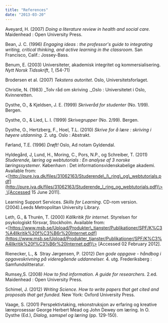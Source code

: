 ```yaml
---
title: "References"
date: "2013-03-20"
---
```


Aveyard, H. (2007) _Doing a literature review in health and social care._ Maidenhead : Open University Press.

Bean, J. C. (1996) _Engaging ideas : the professor's guide to integrating writing, critical thinking, and active learning in the classroom_. San Francisco, Calif.: Jossey-Bass.

Benum, E. (2003) Universiteter, akademisk integritet og kommersialisering. _Nytt Norsk Tidsskrift_, _1_, (54-71)

Brodersen et al. (2007) _Tekstens autoritet_. Oslo, Universitetsforlaget.

Christie, N. (1983) _Tolv råd om skriving ._Oslo : Universitetet i Oslo, Kvinneretten.

Dysthe, O., & Kjeldsen, J. E. (1999) _Skriveråd for studenter_ (No. 1/99). Bergen.

Dysthe, O., & Lied, L. I. (1999) _Skrivegrupper_ (No. 2/99). Bergen.

Dysthe, O., Hertzberg, F., Hoel, T.L. (2010) _Skrive for å lære : skriving i høyere utdanning._ 2\. utg. Oslo : Abstrakt.

Førland, T.E. (1996) _Drøft!_ Oslo, Ad notam Gyldendal.

Hyldegård, J, Lund, H., Moring, C., Pors, N.P., og Schreiber, T. (2011) _Studerende, læring og webtutorials : En analyse af 3 norske læringssystemer_. København : Det informationsvidenskabelige akademi. Available from: <[http://pure.iva.dk/files/31062163/Studerende\_l\_ring\_og\_webtutorials.pdf](http://pure.iva.dk/files/31062163/Studerende_l_ring_og_webtutorials.pdf)\> \[Accessed 15 June 2011\].

Learning Support Services. _Skills for Learning_. CD-rom version. (2004).Leeds Metropolitan University Library.

Leth, G., & Thurén, T. (2000) _Källkritik för internet_. Styrelsen for psykologiskt försvar, Stockholm. Available from: <[https://www.msb.se/Upload/Produkter\_tjanster/Publikationer/SPF/K%C3%A4llkritik%20f%C3%B6r%20Internet.pdf](https://www.msb.se/Upload/Produkter_tjanster/Publikationer/SPF/K%C3%A4llkritik%20f%C3%B6r%20Internet.pdf)\> \[Accessed 02 February 2012\].

Rienecker, L., &  Stray Jørgensen, P. (2012) _Den gode oppgave - håndbog i opgaveskrivning på videregående uddannelser._ 4. utg. Frederiksberg : Samfundslitteratur.

Rumsey,S. (2008) _How to find information. A guide for researchers._ 2.ed. Maidenhead : Open University Press.

Schimel, J. (2012) _Writing Science. How to write papers that get cited and proposals that get funded._ New York: Oxford University Press.

Vaage, S. (2001) Perspektivtaking, rekonstruksjon av erfaring og kreative læreprosessar George Herbert Mead og John Dewey om læring. In O. Dysthe (Ed.), _Dialog, samspel og læring_ (pp. 129-150).
